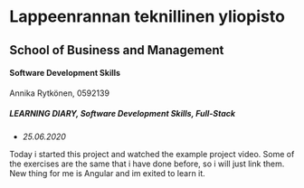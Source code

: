 # Lappeenrannan teknillinen yliopisto

## School of Business and Management

#### Software Development Skills

Annika Rytkönen, 0592139

##### LEARNING DIARY, Software Development Skills, Full-Stack

- *25.06.2020*
  
Today i started this project and watched the example project video. Some of the exercises are the same that i have done before, so i will just link them. New thing for me is Angular and im exited to learn it.
